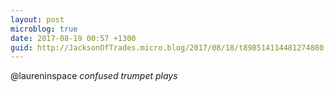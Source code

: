 ```yaml
---
layout: post
microblog: true
date: 2017-08-19 00:57 +1300
guid: http://JacksonOfTrades.micro.blog/2017/08/18/t898514114481274880.html
---
```

@laureninspace *confused trumpet plays*
